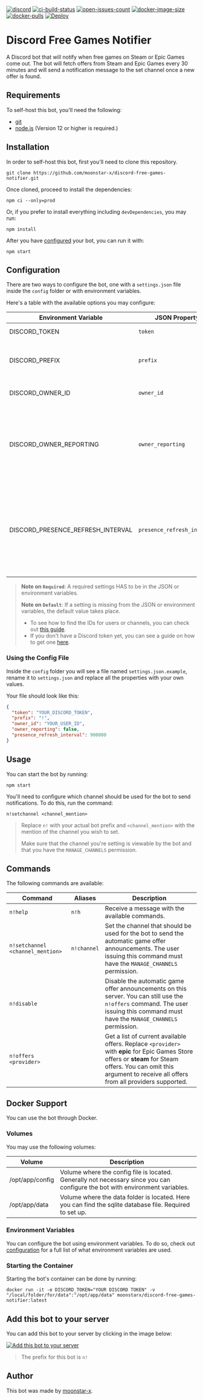 [![discord](https://img.shields.io/discord/730998659008823296.svg?label=&logo=discord&logoColor=ffffff&color=7389D8&labelColor=6A7EC2)](https://discord.gg/mhj3Zsv)
[![ci-build-status](https://img.shields.io/github/workflow/status/moonstar-x/discord-free-games-notifier/CI?logo=github)](https://github.com/moonstar-x/discord-free-games-notifier)
[![open-issues-count](https://img.shields.io/github/issues-raw/moonstar-x/discord-free-games-notifier?logo=github)](https://github.com/moonstar-x/discord-free-games-notifier)
[![docker-image-size](https://img.shields.io/docker/image-size/moonstarx/discord-free-games-notifier?logo=docker)](https://hub.docker.com/repository/docker/moonstarx/discord-free-games-notifier)
[![docker-pulls](https://img.shields.io/docker/pulls/moonstarx/discord-free-games-notifier?logo=docker)](https://hub.docker.com/repository/docker/moonstarx/discord-free-games-notifier)
[![Deploy](https://img.shields.io/badge/%E2%86%91_Deploy_to-Heroku-7056bf.svg)](https://heroku.com/deploy)

# Discord Free Games Notifier

A Discord bot that will notify when free games on Steam or Epic Games come out. The bot will fetch offers from Steam and Epic Games every 30 minutes and will send a notification message to the set channel once a new offer is found.

## Requirements

To self-host this bot, you'll need the following:

* [git](https://git-scm.com/)
* [node.js](https://nodejs.org/en/) (Version 12 or higher is required.)

## Installation

In order to self-host this bot, first you'll need to clone this repository.

```text
git clone https://github.com/moonstar-x/discord-free-games-notifier.git
```

Once cloned, proceed to install the dependencies:

```text
npm ci --only=prod
```

Or, if you prefer to install everything including `devDependencies`, you may run:

```text
npm install
```

After you have [configured](#configuration) your bot, you can run it with:

```text
npm start
```

## Configuration

There are two ways to configure the bot, one with a `settings.json` file inside the `config` folder or with environment variables.

Here's a table with the available options you may configure:

| Environment Variable              | JSON Property               | Required                    | Type               | Description                                                                                                                |
|-----------------------------------|-----------------------------|-----------------------------|--------------------|----------------------------------------------------------------------------------------------------------------------------|
| DISCORD_TOKEN                     | `token`                     | Yes.                        | `string`           | The bot's token.                                                                                                           |
| DISCORD_PREFIX                    | `prefix`                    | No. (Defaults to: `$`)      | `string`           | The bot's prefix. Used for the commands.                                                                                   |
| DISCORD_OWNER_ID                  | `owner_id`                  | No. (Defaults to: `null`)   | `string` or `null` | The ID of the bot's owner.                                                                                                 |
| DISCORD_OWNER_REPORTING           | `owner_reporting`           | No. (Defaults to: `false`)  | `boolean`          | Whether the bot should send error reports to the owner via DM when a command errors.                                       |
| DISCORD_PRESENCE_REFRESH_INTERVAL | `presence_refresh_interval` | No. (Defaults to: `900000`) | `number` or `null` | The time interval in ms in which the bot updates its presence. If set to `null` the presence auto update will be disabled. |

> **Note on `Required`**: A required settings HAS to be in the JSON or environment variables.
>
> **Note on `Default`**: If a setting is missing from the JSON or environment variables, the default value takes place.
>
> * To see how to find the IDs for users or channels, you can check out [this guide](<https://github.com/moonstar-x/discord-downtime-notifier/wiki/Getting-User,-Channel-and-Server-IDs>).
> * If you don't have a Discord token yet, you can see a guide on how to get one [here](<https://github.com/moonstar-x/discord-downtime-notifier/wiki/Getting-a-Discord-Bot-Token>).

### Using the Config File

Inside the `config` folder you will see a file named `settings.json.example`, rename it to `settings.json` and replace all the properties with your own values.

Your file should look like this:

```json
{
  "token": "YOUR_DISCORD_TOKEN",
  "prefix": "!",
  "owner_id": "YOUR_USER_ID",
  "owner_reporting": false,
  "presence_refresh_interval": 900000
}
```

## Usage

You can start the bot by running:

```text
npm start
```

You'll need to configure which channel should be used for the bot to send notifications. To do this, run the command:

```text
n!setchannel <channel_mention>
```

> Replace `n!` with your actual bot prefix and `<channel_mention>` with the mention of the channel you wish to set.
>
> Make sure that the channel you're setting is viewable by the bot and that you have the `MANAGE_CHANNELS` permission.

## Commands

The following commands are available:

| Command                          | Aliases     | Description                                                                                                                                                                                                           |
|----------------------------------|-------------|-----------------------------------------------------------------------------------------------------------------------------------------------------------------------------------------------------------------------|
| `n!help`                         | `n!h`       | Receive a message with the available commands.                                                                                                                                                                        |
| `n!setchannel <channel_mention>` | `n!channel` | Set the channel that should be used for the bot to send the automatic game offer announcements. The user issuing this command must have the `MANAGE_CHANNELS` permission.                                             |
| `n!disable`                      |             | Disable the automatic game offer announcements on this server. You can still use the `n!offers` command. The user issuing this command must have the `MANAGE_CHANNELS` permission.                                    |
| `n!offers <provider>`            |             | Get a list of current available offers. Replace `<provider>` with **epic** for Epic Games Store offers or **steam** for Steam offers. You can omit this argument to receive all offers from all providers supported.  |

## Docker Support

You can use the bot through Docker.

### Volumes

You may use the following volumes:

| Volume          | Description                                                                                                                  |
|-----------------|------------------------------------------------------------------------------------------------------------------------------|
| /opt/app/config | Volume where the config file is located. Generally not necessary since you can configure the bot with environment variables. |
| /opt/app/data   | Volume where the data folder is located. Here you can find the sqlite database file. Required to set up.                     |

### Environment Variables

You can configure the bot using environment variables. To do so, check out [configuration](#configuration) for a full list of what environment variables are used.

### Starting the Container

Starting the bot's container can be done by running:

```text
docker run -it -e DISCORD_TOKEN="YOUR DISCORD TOKEN" -v "/local/folder/for/data":"/opt/app/data" moonstarx/discord-free-games-notifier:latest
```

## Add this bot to your server

You can add this bot to your server by clicking in the image below:

[![Add this bot to your server](https://i.imgur.com/SVAwPTU.png)](https://discord.com/oauth2/authorize?client_id=795561965954269205&scope=bot&permissions=2048)

> The prefix for this bot is `n!`

## Author

This bot was made by [moonstar-x](https://github.com/moonstar-x).
